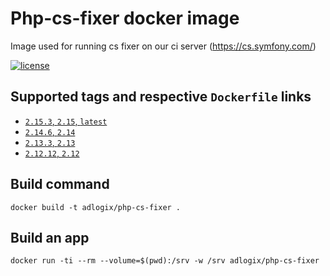# Php-cs-fixer docker image

Image used for running cs fixer on our ci server (https://cs.symfony.com/)

[![license](https://img.shields.io/github/license/adlogix/php-cs-fixer-docker.svg)]()

## Supported tags and respective `Dockerfile` links

* [`2.15.3`, `2.15`, `latest`](https://github.com/adlogix/php-cs-fixer-docker/blob/master/Dockerfile)
* [`2.14.6`, `2.14`](https://github.com/adlogix/php-cs-fixer-docker/blob/2.14.6/Dockerfile)
* [`2.13.3`, `2.13`](https://github.com/adlogix/php-cs-fixer-docker/blob/2.13.3/Dockerfile)
* [`2.12.12`, `2.12`](https://github.com/adlogix/php-cs-fixer-docker/blob/2.12.12/Dockerfile)

## Build command

    docker build -t adlogix/php-cs-fixer .

## Build an app

    docker run -ti --rm --volume=$(pwd):/srv -w /srv adlogix/php-cs-fixer
